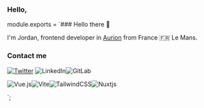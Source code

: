 ### Hello, 

module.exports = `### Hello there 👋

I'm Jordan, frontend developer in [Aurion](https://www.agence-aurion.fr/) from France 🇫🇷 Le Mans. 

### Contact me

 [![Twitter](https://img.shields.io/badge/Twitter-%231DA1F2.svg?logo=Twitter&logoColor=white)](https://twitter.com/JordBSN) ![LinkedIn](https://www.linkedin.com/in/jordan-bastin-bb278713a/)![GitLab](https://gitlab.com/JordBSN)

![Vue.js](https://img.shields.io/badge/vuejs-%2335495e.svg?style=for-the-badge&logo=vuedotjs&logoColor=%234FC08D)![Vite](https://img.shields.io/badge/vite-%23646CFF.svg?style=for-the-badge&logo=vite&logoColor=white)![TailwindCSS](https://img.shields.io/badge/tailwindcss-%2338B2AC.svg?style=for-the-badge&logo=tailwind-css&logoColor=white)![Nuxtjs](https://img.shields.io/badge/Nuxt-002E3B?style=for-the-badge&logo=nuxtdotjs&logoColor=#00DC82)


`;